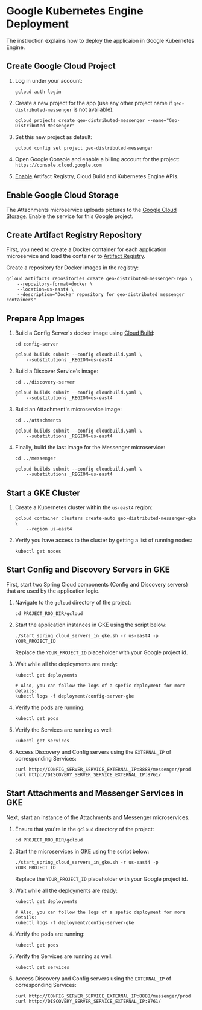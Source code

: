 # Google Kubernetes Engine Deployment

The instruction explains how to deploy the applicaion in Google Kubernetes Engine.

## Create Google Cloud Project

1. Log in under your account:
    ```shell
    gcloud auth login
    ```

2. Create a new project for the app (use any other project name if `geo-distributed-messenger` is not available):
    ```shell
    gcloud projects create geo-distributed-messenger --name="Geo-Distributed Messenger"
    ```

3. Set this new project as default:
    ```shell
    gcloud config set project geo-distributed-messenger
    ```

4. Open Google Console and enable a billing account for the project: `https://console.cloud.google.com`

5. [Enable](https://console.cloud.google.com/flows/enableapi?apiid=artifactregistry.googleapis.com,cloudbuild.googleapis.com,container.googleapis.com&redirect=https://console.cloud.google.com&_ga=2.220829720.1831599196.1672860095-1629291620.1658249275&_gac=1.192717528.1671329959.CjwKCAiA7vWcBhBUEiwAXieItpcBgXS6j-SP2knNZYtSNXNn5f47EGszdv3UbRLZfbWH8alv4pQ9cxoCSG0QAvD_BwE) Artifact Registry, Cloud Build and Kubernetes Engine APIs.

## Enable Google Cloud Storage

The Attachments microservice uploads pictures to the [Google Cloud Storage](https://cloud.google.com/storage). Enable the service for this Google project.

## Create Artifact Registry Repository

First, you need to create a Docker container for each application microservice and load the container
to [Artifact Registry](https://cloud.google.com/artifact-registry).

Create a repository for Docker images in the registry:
```shell
gcloud artifacts repositories create geo-distributed-messenger-repo \
    --repository-format=docker \
    --location=us-east4 \
    --description="Docker repository for geo-distributed messenger containers"
```

## Prepare App Images

1. Build a Config Server's docker image using [Cloud Build](https://cloud.google.com/build):
    ```shell
    cd config-server

    gcloud builds submit --config cloudbuild.yaml \
        --substitutions _REGION=us-east4
    ```

2. Build a Discover Service's image:
    ```shell
    cd ../discovery-server

    gcloud builds submit --config cloudbuild.yaml \
        --substitutions _REGION=us-east4
    ```

3. Build an Attachment's microservice image:
    ```shell
    cd ../attachments

    gcloud builds submit --config cloudbuild.yaml \
        --substitutions _REGION=us-east4
    ```
4. Finally, build the last image for the Messenger microservice:
    ```shell
    cd ../messenger

    gcloud builds submit --config cloudbuild.yaml \
        --substitutions _REGION=us-east4
    ```        

## Start a GKE Cluster

1. Create a Kubernetes cluster within the `us-east4` region:
    ```shell
    gcloud container clusters create-auto geo-distributed-messenger-gke \
        --region us-east4
    ```

2. Verify you have access to the cluster by getting a list of running nodes:
    ```shell
    kubectl get nodes
    ```

## Start Config and Discovery Servers in GKE

First, start two Spring Cloud components (Config and Discovery servers) that are used by the application logic.

1. Navigate to the `gcloud` directory of the project:
    ```shell
    cd PROJECT_ROO_DIR/gcloud
    ```
2. Start the application instances in GKE using the script below:
    ```shell
    ./start_spring_cloud_servers_in_gke.sh -r us-east4 -p YOUR_PROJECT_ID
    ```

    Replace the `YOUR_PROJECT_ID` placeholder with your Google project id.

3. Wait while all the deployments are ready:
    ```shell
    kubectl get deployments

    # Also, you can follow the logs of a spefic deployment for more details:
    kubectl logs -f deployment/config-server-gke
    ```

4. Verify the pods are running:
    ```shell
    kubectl get pods
    ```

5. Verify the Services are running as well:
    ```shell
    kubectl get services
    ```

6. Access Discovery and Config servers using the `EXTERNAL_IP` of corresponding Services:
    ```shell
    curl http://CONFIG_SERVER_SERVICE_EXTERNAL_IP:8888/messenger/prod
    curl http://DISCOVERY_SERVER_SERVICE_EXTERNAL_IP:8761/
    ```

## Start Attachments and Messenger Services in GKE

Next, start an instance of the Attachments and Messenger microservices.

1. Ensure that you're in the `gcloud` directory of the project:
    ```shell
    cd PROJECT_ROO_DIR/gcloud
    ```
2. Start the microservices in GKE using the script below:
    ```shell
    ./start_spring_cloud_servers_in_gke.sh -r us-east4 -p YOUR_PROJECT_ID
    ```

    Replace the `YOUR_PROJECT_ID` placeholder with your Google project id.

3. Wait while all the deployments are ready:
    ```shell
    kubectl get deployments

    # Also, you can follow the logs of a spefic deployment for more details:
    kubectl logs -f deployment/config-server-gke
    ```

4. Verify the pods are running:
    ```shell
    kubectl get pods
    ```

5. Verify the Services are running as well:
    ```shell
    kubectl get services
    ```

6. Access Discovery and Config servers using the `EXTERNAL_IP` of corresponding Services:
    ```shell
    curl http://CONFIG_SERVER_SERVICE_EXTERNAL_IP:8888/messenger/prod
    curl http://DISCOVERY_SERVER_SERVICE_EXTERNAL_IP:8761/
    ```
